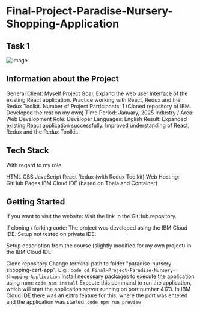 # Final-Project-Paradise-Nursery-Shopping-Application

## Task 1
![image](https://github.com/user-attachments/assets/b4568754-40d6-456d-ac75-a4d16bdc8bc3)



## Information about the Project
General
Client: Myself
Project Goal: Expand the web user interface of the existing React application. Practice working with React, Redux and the Redux Toolkit.
Number of Project Participants: 1 (Cloned repository of IBM. Developed the rest on my own)
Time Period: January, 2025
Industry / Area: Web Development
Role: Developer
Languages: English
Result: Expanded existing React application successfully. Improved understanding of React, Redux and the Redux Toolkit.

## Tech Stack
With regard to my role:

HTML
CSS
JavaScript
React
Redux (with Redux Toolkit)
Web Hosting: GitHub Pages
IBM Cloud IDE (based on Theia and Container)

## Getting Started
If you want to visit the website: Visit the link in the GitHub repository.

If cloning / forking code: The project was developed using the IBM Cloud IDE.
Setup not tested on private IDE.

Setup description from the course (slightly modified for my own project) in the IBM Cloud IDE:

Clone repository
Change terminal path to folder "paradise-nursery-shopping-cart-app". E.g.:
```code cd Final-Project-Paradise-Nursery-Shopping-Application```
Install necessary packages to execute the application using npm:
```code npm install```
Execute this command to run the application, which will start the application server running on port number 4173.
In IBM Cloud IDE there was an extra feature for this, where the port was entered and the application was started.
```code npm run preview```
